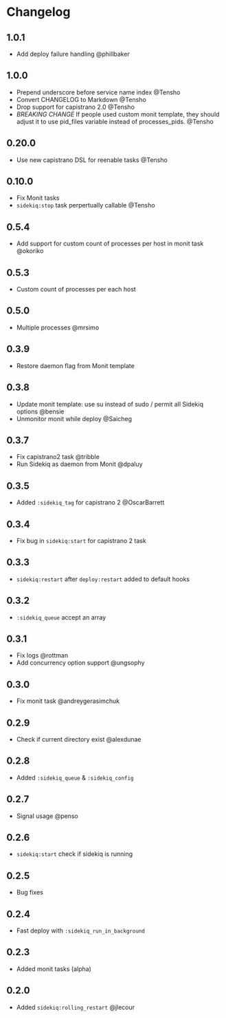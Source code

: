 # Changelog

## 1.0.1
- Add deploy failure handling @phillbaker

## 1.0.0

- Prepend underscore before service name index @Tensho
- Convert CHANGELOG to Markdown @Tensho
- Drop support for capistrano 2.0 @Tensho
- *BREAKING CHANGE* If people used custom monit template, they should adjust it to use pid_files variable instead of processes_pids. @Tensho

## 0.20.0

- Use new capistrano DSL for reenable tasks @Tensho

## 0.10.0

- Fix Monit tasks
- `sidekiq:stop` task perpertually callable @Tensho

## 0.5.4
 
 - Add support for custom count of processes per host in monit task @okoriko
 
## 0.5.3
 
 - Custom count of processes per each host
 
## 0.5.0
 
 - Multiple processes @mrsimo
 
## 0.3.9
 
 - Restore daemon flag from Monit template
 
## 0.3.8

- Update monit template: use su instead of sudo / permit all Sidekiq options @bensie
- Unmonitor monit while deploy @Saicheg

## 0.3.7

- Fix capistrano2 task @tribble
- Run Sidekiq as daemon from Monit @dpaluy

## 0.3.5
 
- Added `:sidekiq_tag` for capistrano 2 @OscarBarrett
 
## 0.3.4
 
- Fix bug in `sidekiq:start` for capistrano 2 task
 
## 0.3.3
 
- `sidekiq:restart` after `deploy:restart` added to default hooks
 
## 0.3.2
 
- `:sidekiq_queue` accept an array
 
## 0.3.1
 
- Fix logs @rottman
- Add concurrency option support @ungsophy
 
## 0.3.0
 
- Fix monit task @andreygerasimchuk
 
## 0.2.9
 
- Check if current directory exist @alexdunae
 
## 0.2.8
 
- Added `:sidekiq_queue` & `:sidekiq_config`
 
## 0.2.7
 
- Signal usage @penso
 
## 0.2.6
 
- `sidekiq:start` check if sidekiq is running
 
## 0.2.5
 
- Bug fixes
 
## 0.2.4
 
- Fast deploy with `:sidekiq_run_in_background`
 
## 0.2.3
 
- Added monit tasks (alpha)
 
## 0.2.0
 
- Added `sidekiq:rolling_restart` @jlecour
 
